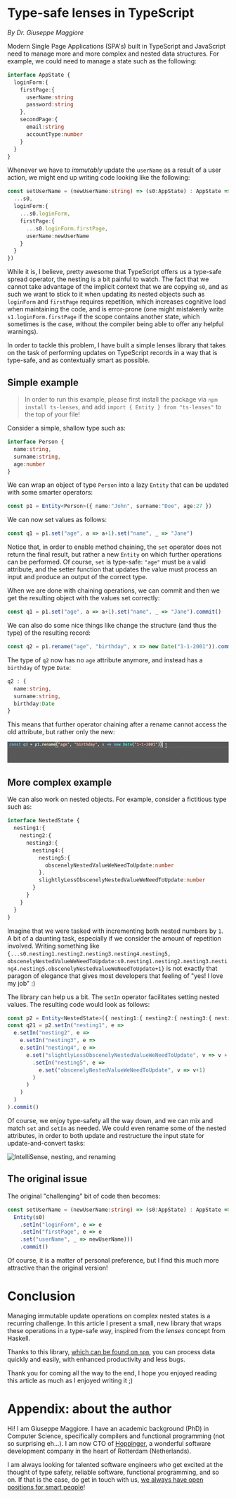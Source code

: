 # Type\-safe lenses in TypeScript
_By Dr. Giuseppe Maggiore_

Modern Single Page Applications (SPA's) built in TypeScript and JavaScript need to manage more and more complex and nested data structures. For example, we could need to manage a state such as the following\:

```ts
interface AppState {
  loginForm:{
    firstPage:{
      userName:string
      password:string
    },
    secondPage:{
      email:string
      accountType:number
    }
  }
}
```

Whenever we have to _immutably_ update the `userName` as a result of a user action, we might end up writing code looking like the following\:

```ts
const setUserName = (newUserName:string) => (s0:AppState) : AppState => ({
  ...s0,
  loginForm:{
    ...s0.loginForm,
    firstPage:{
      ...s0.loginForm.firstPage,
      userName:newUserName
    }
  }
})
```

While it is, I believe, pretty awesome that TypeScript offers us a type\-safe spread operator, the nesting is a bit painful to watch. The fact that we cannot take advantage of the implicit context that we are copying `s0`, and as such we want to stick to it when updating its nested objects such as `loginForm` and `firstPage` requires repetition, which increases cognitive load when maintaining the code, and is error\-prone (one might mistakenly write `s1.loginForm.firstPage` if the scope contains another state, which sometimes is the case, without the compiler being able to offer any helpful warnings).

In order to tackle this problem, I have built a simple lenses library that takes on the task of performing updates on TypeScript records in a way that is type\-safe, and as contextually smart as possible.


## Simple example
> In order to run this example, please first install the package via `npm install ts-lenses`, and add `import { Entity } from "ts-lenses"` to the top of your file!

Consider a simple, shallow type such as\:

```ts
interface Person {
  name:string,
  surname:string,
  age:number
}
```

We can wrap an object of type `Person` into a lazy `Entity` that can be updated with some smarter operators\:

```ts
const p1 = Entity<Person>({ name:"John", surname:"Doe", age:27 })
```

We can now set values as follows\:

```ts
const q1 = p1.set("age", a => a+1).set("name", _ => "Jane")
```

Notice that, in order to enable method chaining, the `set` operator does not return the final result, but rather a new `Entity` on which further operations can be performed. Of course, `set` is type\-safe\: `"age"` must be a valid attribute, and the setter function that updates the value must process an input and produce an output of the correct type.

When we are done with chaining operations, we can commit and then we get the resulting object with the values set correctly\:

```ts
const q1 = p1.set("age", a => a+1).set("name", _ => "Jane").commit()
```

We can also do some nice things like change the structure (and thus the type) of the resulting record\:

```ts
const q2 = p1.rename("age", "birthday", x => new Date("1-1-2001")).commit()
```

The type of `q2` now has no `age` attribute anymore, and instead has a `birthday` of type `Date`\:

```ts
q2 : {
  name:string,
  surname:string,
  birthday:Date
}
```

This means that further operator chaining after a rename cannot access the old attribute, but rather only the new\:

![IntelliSense after rename](./media/TypeSafetyOfRename.gif)

## More complex example
We can also work on nested objects. For example, consider a fictitious type such as\:

```ts
interface NestedState {
  nesting1:{
    nesting2:{
      nesting3:{
        nesting4:{
          nesting5:{
            obscenelyNestedValueWeNeedToUpdate:number
          },
          slightlyLessObscenelyNestedValueWeNeedToUpdate:number
        }
      }
    }
  }
}
```

Imagine that we were tasked with incrementing both nested numbers by `1`. A bit of a daunting task, especially if we consider the amount of repetition involved. Writing something like `{...s0.nesting1.nesting2.nesting3.nesting4.nesting5, obscenelyNestedValueWeNeedToUpdate:s0.nesting1.nesting2.nesting3.nesting4.nesting5.obscenelyNestedValueWeNeedToUpdate+1}` is not exactly that paragon of elegance that gives most developers that feeling of "yes! I love my job" :)

The library can help us a bit. The `setIn` operator facilitates setting nested values. The resulting code would look as follows\:

```ts
const p2 = Entity<NestedState>({ nesting1:{ nesting2:{ nesting3:{ nesting4:{ slightlyLessObscenelyNestedValueWeNeedToUpdate:0, nesting5:{ obscenelyNestedValueWeNeedToUpdate:0 } } } } } })
const q21 = p2.setIn("nesting1", e => 
  e.setIn("nesting2", e => 
    e.setIn("nesting3", e => 
    e.setIn("nesting4", e => 
      e.set("slightlyLessObscenelyNestedValueWeNeedToUpdate", v => v + 2)
        .setIn("nesting5", e => 
          e.set("obscenelyNestedValueWeNeedToUpdate", v => v+1)
        )
      )
    )
  )
).commit()
```

Of course, we enjoy type\-safety all the way down, and we can mix and match `set` and `setIn` as needed. We could even rename some of the nested attributes, in order to both update and restructure the input state for update\-and\-convert tasks:

![IntelliSense, nesting, and renaming](./media/TypeSafetyOfNesting.gif)


## The original issue
The original "challenging" bit of code then becomes\:

```ts
const setUserName = (newUserName:string) => (s0:AppState) : AppState => 
  Entity(s0)
    .setIn("loginForm", e => e
    .setIn("firstPage", e => e
    .set("userName", _ => newUserName)))
    .commit()
```

Of course, it is a matter of personal preference, but I find this much more attractive than the original version!

# Conclusion
Managing immutable update operations on complex nested states is a recurring challenge. In this article I present a small, new library that wraps these operations in a type\-safe way, inspired from the _lenses_ concept from Haskell.

Thanks to this library, [which can be found on `npm`](https://www.npmjs.com/package/ts-lenses), you can process data quickly and easily, with enhanced productivity and less bugs.

Thank you for coming all the way to the end, I hope you enjoyed reading this article as much as I enjoyed writing it ;)


# Appendix\: about the author
Hi! I am Giuseppe Maggiore. I have an academic background (PhD) in Computer Science, specifically compilers and functional programming (not so surprising eh...). I am now CTO of [Hoppinger](https://www.hoppinger.com/), a wonderful software development company in the heart of Rotterdam (Netherlands).

I am always looking for talented software engineers who get excited at the thought of type safety, reliable software, functional programming, and so on. If that is the case, do get in touch with us, [we always have open positions for smart people](https://www.hoppinger.com/vacatures/)!
